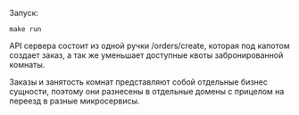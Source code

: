 Запуск: 
```
make run
```



API сервера состоит из одной ручки /orders/create, которая под капотом создает заказ, а так же уменьшает доступные квоты забронированной комнаты.

Заказы и занятость комнат представляют собой отдельные бизнес сущности, поэтому они разнесены в отдельные домены с прицелом на переезд в разные микросервисы.


